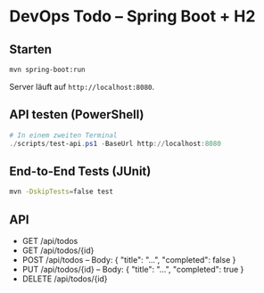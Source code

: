 # DevOps Todo – Spring Boot + H2

## Starten
```bash
mvn spring-boot:run
```

Server läuft auf `http://localhost:8080`.

## API testen (PowerShell)
```powershell
# In einem zweiten Terminal
./scripts/test-api.ps1 -BaseUrl http://localhost:8080
```

## End-to-End Tests (JUnit)
```bash
mvn -DskipTests=false test
```

## API
- GET /api/todos
- GET /api/todos/{id}
- POST /api/todos  – Body: { "title": "...", "completed": false }
- PUT /api/todos/{id} – Body: { "title": "...", "completed": true }
- DELETE /api/todos/{id}
